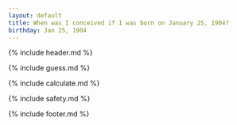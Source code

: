 ```yaml
---
layout: default
title: When was I conceived if I was born on January 25, 1904?
birthday: Jan 25, 1904
---
```


{% include header.md %}

{% include guess.md %}

{% include calculate.md %}

{% include safety.md %}

{% include footer.md %}



